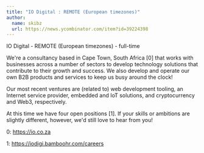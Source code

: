 ```yaml
---
title: "IO Digital : REMOTE (European timezones)"
author:
  name: skibz
  url: https://news.ycombinator.com/item?id=39224398
---
```

IO Digital - REMOTE (European timezones) - full-time

We&#x27;re a consultancy based in Cape Town, South Africa [0] that works with businesses across a number of sectors to develop technology solutions that contribute to their growth and success. We also develop and operate our own B2B products and services to keep us busy around the clock!

Our most recent ventures are (related to) web development tooling, an Internet service provider, embedded and IoT solutions, and cryptocurrency and Web3, respectively.

At this time we have four open positions [1]. If your skills or ambitions are slightly different, however, we&#x27;d still love to hear from you!

0: <a href="https:&#x2F;&#x2F;io.co.za" rel="nofollow">https:&#x2F;&#x2F;io.co.za</a>

1: <a href="https:&#x2F;&#x2F;iodigi.bamboohr.com&#x2F;careers" rel="nofollow">https:&#x2F;&#x2F;iodigi.bamboohr.com&#x2F;careers</a>
